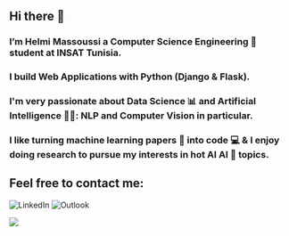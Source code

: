 ## Hi there 👋
### I’m Helmi Massoussi a Computer Science Engineering 💼 student  at INSAT Tunisia. 
### I build Web Applications with Python (Django & Flask).
### I'm very passionate about Data Science 📊 and Artificial Intelligence 👨‍💻: NLP and Computer Vision in particular.
### I like turning machine learning papers 📝 into code ‍💻 & I enjoy doing research to pursue my interests in hot AI AI 🧠 topics.

## Feel free to contact me: 

![LinkedIn](https://img.shields.io/badge/linkedin-%230077B5.svgstyle=for-the-badge&logo=linkedin&logoColor=white&?link=http://left&link=http://right)
![Outlook](https://img.shields.io/badge/Microsoft_Outlook-0078D4?style=for-the-badge&logo=microsoft-outlook&logoColor=white)

<img src="{https://img.shields.io/badge/Microsoft_Outlook-0078D4?style=for-the-badge&logo=microsoft-outlook&logoColor=white}" />

<!--
**h3lmii/h3lmii** is a ✨ _special_ ✨ repository because its `README.md` (this file) appears on your GitHub profile.

Here are some ideas to get you started:

- 🔭 I’m currently working on ...
- 🌱 I’m currently learning ...
- 👯 I’m looking to collaborate on ...
- 🤔 I’m looking for help with ...
- 💬 Ask me about ...
- 📫 How to reach me: ...
- 😄 Pronouns: ...
- ⚡ Fun fact: ...
-->
